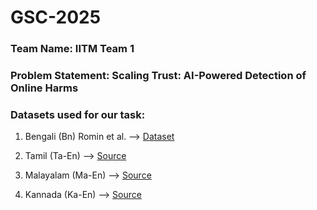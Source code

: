 # GSC-2025

### Team Name: IITM Team 1
### Problem Statement: Scaling Trust: AI-Powered Detection of Online Harms



### Datasets used for our task:
1. Bengali
(Bn) Romin et al. --> [Dataset](https://www.kaggle.com/datasets/naurosromim/bengali-hate-speech-dataset)

2. Tamil 
(Ta-En) --> [Source](https://github.com/goru001/nlp-for-tanglish)

3. Malayalam
(Ma-En) --> [Source](https://github.com/goru001/nlp-for-manglish)

4. Kannada
(Ka-En) --> [Source](https://github.com/goru001/nlp-for-kannada)
